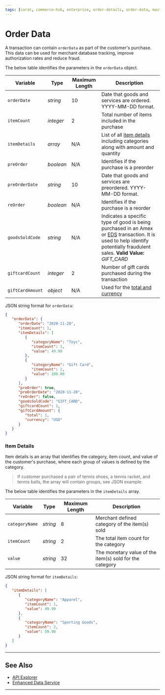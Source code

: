 ```yaml
---
tags: [carat, commerce-hub, enterprise, order-details, order-data, master-data, item-details]
---
```


# Order Data

A transaction can contain `orderData` as part of the customer's purchase. This data can be used for merchant database tracking, improve authorization rates and reduce fraud.

<!--
type: tab
titles: orderData, JSON Example
-->

The below table identifies the parameters in the `orderData` object.

| Variable | Type | Maximum Length | Description |
| -------- | -- | ------------ | ------------------ |
| `orderDate` | *string* | 10 | Date that goods and services are ordered. YYYY-MM-DD format. |
| `itemCount` | *integer* | 2 | Total number of items included in the purchase |
| `itemDetails` | *array* | N/A | List of all [item details](#item-details) including categories along with amount and quantity |
| `preOrder` | *boolean* | N/A | Identifies if the purchase is a preorder |
| `preOrderDate` | *string* | 10 | Date that goods and services are preordered. YYYY-MM-DD format. |
| `reOrder` | *boolean* | N/A | Identifies if the purchase is a reorder |
| `goodsSoldCode` | *string* | N/A | Indicates a specific type of good is being purchased in an Amex or [EDS](?path=docs/Resources/API-Documents/Payments_VAS/Enhanced-Data-Service.md) transaction. It is used to help identify potentially fraudulent sales. **Valid Value:** *GIFT_CARD* |
| `giftcardCount`  | *integer* | 2 | Number of gift cards purchased during the transaction |
| `giftCardAmount` | *object* | N/A | Used for the [total and currency](?path=docs/Resources/Master-Data/Amount-Components.md) |

<!--
type: tab
-->

JSON string format for `orderData`:

```json
{
   "orderData": {
      "orderDate": "2020-11-20",
      "itemCount": 1,
      "itemDetails": [
         {
            "categoryName": "Toys",
            "itemCount": 1,
            "value": 49.99
         },
         {
            "categoryName": "Gift Card",
            "itemCount": 2,
            "value": 100.00
         }
      ],
      "preOrder": true,
      "preOrderDate": "2020-11-20",
      "reOrder": false,
      "goodsSoldCode": "GIFT_CARD",
      "giftcardCount": 1,
      "giftCardAmount": {
         "total": 1,
         "currency": "USD"
      }
   }
}
```


<!-- type: tab-end -->

### Item Details

Item details is an array that identifies the category, item count, and value of the customer's purchase, where each group of values is defined by the category.

<!-- theme: example -->
> If customer purchased a pair of tennis shoes, a tennis racket, and tennis balls, the array will contain groups, see JSON example.

<!--
type: tab
title: itemDetails, JSON Exaample
-->

The below table identifies the parameters in the `itemDetails` array.

| Variable | Type | Maximum Length | Description |
| -------- | -- | ------------ | ------------------ |
| `categoryName` | *string* | 8 | Merchant defined category of the item(s) sold |
| `itemCount` | *string* | 2 | The total item count for the category |
| `value` | *string* | 32 | The monetary value of the item(s) sold for the category |

<!--
type: tab
-->

JSON string format for `itemDetails`:

```json
{
   "itemDetails": [
      {
         "categoryName": "Apparel",
         "itemCount": 1,
         "value": 49.99
      },
      {
         "categoryName": "Sporting Goods",
         "itemCount": 2,
         "value": 59.98
      }
   ]
}
```

<!-- type: tab-end -->

---

## See Also

- [API Explorer](../api/?type=post&path=/payments/v1/charges)
- [Enhanced Data Service](?path=docs/Resources/API-Documents/DaaS/Enhanced-Data-Service.md)

---
